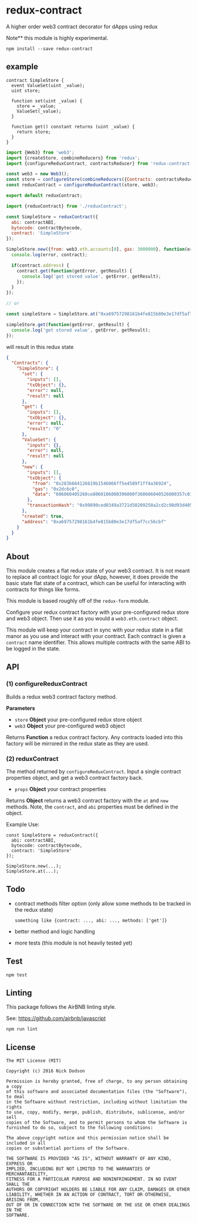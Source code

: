 # redux-contract

A higher order web3 contract decorator for dApps using redux

Note** this module is highly experimental.

```
npm install --save redux-contract
```

## example

```
contract SimpleStore {
  event ValueSet(uint _value);
  uint store;

  function set(uint _value) {
    store = _value;
    ValueSet(_value);
  }

  function get() constant returns (uint _value) {
    return store;
  }
}
```

```js
import {Web3} from 'web3';
import {createStore, combineReducers} from 'redux';
import {configureReduxContract, contractsReducer} from 'redux-contract';

const web3 = new Web3();
const store = configureStore(combineReducers({Contracts: contractsReducer}));
const reduxContract = configureReduxContract(store, web3);

export default reduxContract;
```

```js
import {reduxContract} from './reduxContract';

const SimpleStore = reduxContract({
  abi: contractABI,
  bytecode: contractBytecode,
  contract: 'SimpleStore'
});

SimpleStore.new({from: web3.eth.accounts[0], gas: 3000000}, function(error, contract) {
  console.log(error, contract);

  if(contract.address) {
    contract.get(function(getError, getResult) {
      console.log('get stored value', getError, getResult);
    });
  }
});

// or

const simpleStore = SimpleStore.at("0xa69757298161b4fe815b80e3e17df5af7cc56cbf")

simpleStore.get(function(getError, getResult) {
  console.log('get stored value', getError, getResult);
});

```

will result in this redux state

```json
{
  "Contracts": {
    "SimpleStore": {
      "set": {
        "inputs": [],
        "txObject": {},
        "error": null,
        "result": null
      },
      "get": {
        "inputs": [],
        "txObject": {},
        "error": null,
        "result": "0"
      },
      "ValueSet": {
        "inputs": {},
        "error": null,
        "result": null
      },
      "new": {
        "inputs": [],
        "txObject": {
          "from": "0x283b664126619b1546066ff5e4589f1ff4a36924",
          "gas": "0x2dc6c0",
          "data": "606060405260ce8060106000396000f360606040526000357c01000000000000000000000000000000000000000000000000000000009004806360fe47b11460415780636d4ce63c14605757603f565b005b605560048080359060200190919050506078565b005b6062600480505060bd565b6040518082815260200191505060405180910390f35b806000600050819055507f012c78e2b84325878b1bd9d250d772cfe5bda7722d795f45036fa5e1e6e303fc816040518082815260200191505060405180910390a15b50565b6000600060005054905060cb565b9056"
        },
        "transactionHash": "0x99890ced0349a3721d50209250a2cd2c98d93d405e4a703bc9030e2f38a162ab"
      },
      "created": true,
      "address": "0xa69757298161b4fe815b80e3e17df5af7cc56cbf"
    }
  }
}
```

## About

This module creates a flat redux state of your web3 contract. It is not meant to replace all contract logic for your dApp, however, it does provide the basic state flat state of a contract, which can be useful for interacting with contracts for things like forms.

This module is based roughly off of the `redux-form` module.

Configure your redux contract factory with your pre-configured redux store and web3 object. Then use it as you would a `web3.eth.contract` object.

This module will keep your contract in sync with your redux state in a flat manor as you use and interact with your contract. Each contract is given a `contract` name identifier. This allows multiple contracts with the same ABI to be logged in the state.

## API

### (1) configureReduxContract

Builds a redux web3 contract factory method.

**Parameters**

-   `store` **Object** your pre-configured redux store object
-   `web3` **Object** your pre-configured web3 object

Returns **Function** a redux contract factory. Any contracts loaded into this factory will be mirrored in the redux state as they are used.

### (2) reduxContract

The method returned by `configureReduxContract`. Input a single contract properties object, and get a web3 contract factory back.

-   `props` **Object** your contract properties

Returns **Object** returns a web3 contract factory with the `at` and `new` methods. Note, the `contract`, and `abi` properties must be defined in the object.

Example Use:

```
const SimpleStore = reduxContract({
  abi: contractABI,
  bytecode: contractBytecode,
  contract: 'SimpleStore'
});

SimpleStore.new(...);
SimpleStore.at(...);
```

## Todo

 - contract methods filter option (only allow some methods to be tracked in the redux state)

   `something like {contract: ..., abi: ..., methods: ['get']}`

 - better method and logic handling
 - more tests (this module is not heavily tested yet)

## Test

```
npm test
```

## Linting

This package follows the AirBNB linting style.

See: https://github.com/airbnb/javascript

```
npm run lint
```

## License

```
The MIT License (MIT)

Copyright (c) 2016 Nick Dodson

Permission is hereby granted, free of charge, to any person obtaining a copy
of this software and associated documentation files (the "Software"), to deal
in the Software without restriction, including without limitation the rights
to use, copy, modify, merge, publish, distribute, sublicense, and/or sell
copies of the Software, and to permit persons to whom the Software is
furnished to do so, subject to the following conditions:

The above copyright notice and this permission notice shall be included in all
copies or substantial portions of the Software.

THE SOFTWARE IS PROVIDED "AS IS", WITHOUT WARRANTY OF ANY KIND, EXPRESS OR
IMPLIED, INCLUDING BUT NOT LIMITED TO THE WARRANTIES OF MERCHANTABILITY,
FITNESS FOR A PARTICULAR PURPOSE AND NONINFRINGEMENT. IN NO EVENT SHALL THE
AUTHORS OR COPYRIGHT HOLDERS BE LIABLE FOR ANY CLAIM, DAMAGES OR OTHER
LIABILITY, WHETHER IN AN ACTION OF CONTRACT, TORT OR OTHERWISE, ARISING FROM,
OUT OF OR IN CONNECTION WITH THE SOFTWARE OR THE USE OR OTHER DEALINGS IN THE
SOFTWARE.
```
